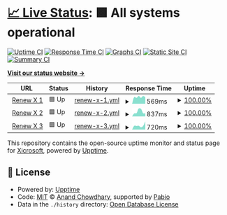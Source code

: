 # [📈 Live Status](https://e5-status.xicro.pp.ua): <!--live status--> **🟩 All systems operational**

[![Uptime CI](https://github.com/Xicrosoft/e5-uptime/workflows/Uptime%20CI/badge.svg)](https://github.com/Xicrosoft/e5-uptime/actions?query=workflow%3A%22Uptime+CI%22)
[![Response Time CI](https://github.com/Xicrosoft/e5-uptime/workflows/Response%20Time%20CI/badge.svg)](https://github.com/Xicrosoft/e5-uptime/actions?query=workflow%3A%22Response+Time+CI%22)
[![Graphs CI](https://github.com/Xicrosoft/e5-uptime/workflows/Graphs%20CI/badge.svg)](https://github.com/Xicrosoft/e5-uptime/actions?query=workflow%3A%22Graphs+CI%22)
[![Static Site CI](https://github.com/Xicrosoft/e5-uptime/workflows/Static%20Site%20CI/badge.svg)](https://github.com/Xicrosoft/e5-uptime/actions?query=workflow%3A%22Static+Site+CI%22)
[![Summary CI](https://github.com/Xicrosoft/e5-uptime/workflows/Summary%20CI/badge.svg)](https://github.com/Xicrosoft/e5-uptime/actions?query=workflow%3A%22Summary+CI%22)

[**Visit our status website →**](https://e5-status.xicro.pp.ua)

<!--start: status pages-->
<!-- This summary is generated by Upptime (https://github.com/upptime/upptime) -->
<!-- Do not edit this manually, your changes will be overwritten -->
<!-- prettier-ignore -->
| URL | Status | History | Response Time | Uptime |
| --- | ------ | ------- | ------------- | ------ |
| <img alt="" src="https://icons.duckduckgo.com/ip3/e5-1.xicro.pp.ua.ico" height="13"> [Renew X 1](https://e5-1.xicro.pp.ua) | 🟩 Up | [renew-x-1.yml](https://github.com/Xicrosoft/e5-uptime/commits/HEAD/history/renew-x-1.yml) | <details><summary><img alt="Response time graph" src="./graphs/renew-x-1/response-time-week.png" height="20"> 569ms</summary><br><a href="https://e5-status.xicro.pp.ua/history/renew-x-1"><img alt="Response time 569" src="https://img.shields.io/endpoint?url=https%3A%2F%2Fraw.githubusercontent.com%2FXicrosoft%2Fe5-uptime%2FHEAD%2Fapi%2Frenew-x-1%2Fresponse-time.json"></a><br><a href="https://e5-status.xicro.pp.ua/history/renew-x-1"><img alt="24-hour response time 786" src="https://img.shields.io/endpoint?url=https%3A%2F%2Fraw.githubusercontent.com%2FXicrosoft%2Fe5-uptime%2FHEAD%2Fapi%2Frenew-x-1%2Fresponse-time-day.json"></a><br><a href="https://e5-status.xicro.pp.ua/history/renew-x-1"><img alt="7-day response time 569" src="https://img.shields.io/endpoint?url=https%3A%2F%2Fraw.githubusercontent.com%2FXicrosoft%2Fe5-uptime%2FHEAD%2Fapi%2Frenew-x-1%2Fresponse-time-week.json"></a><br><a href="https://e5-status.xicro.pp.ua/history/renew-x-1"><img alt="30-day response time 569" src="https://img.shields.io/endpoint?url=https%3A%2F%2Fraw.githubusercontent.com%2FXicrosoft%2Fe5-uptime%2FHEAD%2Fapi%2Frenew-x-1%2Fresponse-time-month.json"></a><br><a href="https://e5-status.xicro.pp.ua/history/renew-x-1"><img alt="1-year response time 569" src="https://img.shields.io/endpoint?url=https%3A%2F%2Fraw.githubusercontent.com%2FXicrosoft%2Fe5-uptime%2FHEAD%2Fapi%2Frenew-x-1%2Fresponse-time-year.json"></a></details> | <details><summary><a href="https://e5-status.xicro.pp.ua/history/renew-x-1">100.00%</a></summary><a href="https://e5-status.xicro.pp.ua/history/renew-x-1"><img alt="All-time uptime 100.00%" src="https://img.shields.io/endpoint?url=https%3A%2F%2Fraw.githubusercontent.com%2FXicrosoft%2Fe5-uptime%2FHEAD%2Fapi%2Frenew-x-1%2Fuptime.json"></a><br><a href="https://e5-status.xicro.pp.ua/history/renew-x-1"><img alt="24-hour uptime 100.00%" src="https://img.shields.io/endpoint?url=https%3A%2F%2Fraw.githubusercontent.com%2FXicrosoft%2Fe5-uptime%2FHEAD%2Fapi%2Frenew-x-1%2Fuptime-day.json"></a><br><a href="https://e5-status.xicro.pp.ua/history/renew-x-1"><img alt="7-day uptime 100.00%" src="https://img.shields.io/endpoint?url=https%3A%2F%2Fraw.githubusercontent.com%2FXicrosoft%2Fe5-uptime%2FHEAD%2Fapi%2Frenew-x-1%2Fuptime-week.json"></a><br><a href="https://e5-status.xicro.pp.ua/history/renew-x-1"><img alt="30-day uptime 100.00%" src="https://img.shields.io/endpoint?url=https%3A%2F%2Fraw.githubusercontent.com%2FXicrosoft%2Fe5-uptime%2FHEAD%2Fapi%2Frenew-x-1%2Fuptime-month.json"></a><br><a href="https://e5-status.xicro.pp.ua/history/renew-x-1"><img alt="1-year uptime 100.00%" src="https://img.shields.io/endpoint?url=https%3A%2F%2Fraw.githubusercontent.com%2FXicrosoft%2Fe5-uptime%2FHEAD%2Fapi%2Frenew-x-1%2Fuptime-year.json"></a></details>
| <img alt="" src="https://icons.duckduckgo.com/ip3/e5-2.xicro.pp.ua.ico" height="13"> [Renew X 2](https://e5-2.xicro.pp.ua) | 🟩 Up | [renew-x-2.yml](https://github.com/Xicrosoft/e5-uptime/commits/HEAD/history/renew-x-2.yml) | <details><summary><img alt="Response time graph" src="./graphs/renew-x-2/response-time-week.png" height="20"> 837ms</summary><br><a href="https://e5-status.xicro.pp.ua/history/renew-x-2"><img alt="Response time 837" src="https://img.shields.io/endpoint?url=https%3A%2F%2Fraw.githubusercontent.com%2FXicrosoft%2Fe5-uptime%2FHEAD%2Fapi%2Frenew-x-2%2Fresponse-time.json"></a><br><a href="https://e5-status.xicro.pp.ua/history/renew-x-2"><img alt="24-hour response time 1453" src="https://img.shields.io/endpoint?url=https%3A%2F%2Fraw.githubusercontent.com%2FXicrosoft%2Fe5-uptime%2FHEAD%2Fapi%2Frenew-x-2%2Fresponse-time-day.json"></a><br><a href="https://e5-status.xicro.pp.ua/history/renew-x-2"><img alt="7-day response time 837" src="https://img.shields.io/endpoint?url=https%3A%2F%2Fraw.githubusercontent.com%2FXicrosoft%2Fe5-uptime%2FHEAD%2Fapi%2Frenew-x-2%2Fresponse-time-week.json"></a><br><a href="https://e5-status.xicro.pp.ua/history/renew-x-2"><img alt="30-day response time 837" src="https://img.shields.io/endpoint?url=https%3A%2F%2Fraw.githubusercontent.com%2FXicrosoft%2Fe5-uptime%2FHEAD%2Fapi%2Frenew-x-2%2Fresponse-time-month.json"></a><br><a href="https://e5-status.xicro.pp.ua/history/renew-x-2"><img alt="1-year response time 837" src="https://img.shields.io/endpoint?url=https%3A%2F%2Fraw.githubusercontent.com%2FXicrosoft%2Fe5-uptime%2FHEAD%2Fapi%2Frenew-x-2%2Fresponse-time-year.json"></a></details> | <details><summary><a href="https://e5-status.xicro.pp.ua/history/renew-x-2">100.00%</a></summary><a href="https://e5-status.xicro.pp.ua/history/renew-x-2"><img alt="All-time uptime 100.00%" src="https://img.shields.io/endpoint?url=https%3A%2F%2Fraw.githubusercontent.com%2FXicrosoft%2Fe5-uptime%2FHEAD%2Fapi%2Frenew-x-2%2Fuptime.json"></a><br><a href="https://e5-status.xicro.pp.ua/history/renew-x-2"><img alt="24-hour uptime 100.00%" src="https://img.shields.io/endpoint?url=https%3A%2F%2Fraw.githubusercontent.com%2FXicrosoft%2Fe5-uptime%2FHEAD%2Fapi%2Frenew-x-2%2Fuptime-day.json"></a><br><a href="https://e5-status.xicro.pp.ua/history/renew-x-2"><img alt="7-day uptime 100.00%" src="https://img.shields.io/endpoint?url=https%3A%2F%2Fraw.githubusercontent.com%2FXicrosoft%2Fe5-uptime%2FHEAD%2Fapi%2Frenew-x-2%2Fuptime-week.json"></a><br><a href="https://e5-status.xicro.pp.ua/history/renew-x-2"><img alt="30-day uptime 100.00%" src="https://img.shields.io/endpoint?url=https%3A%2F%2Fraw.githubusercontent.com%2FXicrosoft%2Fe5-uptime%2FHEAD%2Fapi%2Frenew-x-2%2Fuptime-month.json"></a><br><a href="https://e5-status.xicro.pp.ua/history/renew-x-2"><img alt="1-year uptime 100.00%" src="https://img.shields.io/endpoint?url=https%3A%2F%2Fraw.githubusercontent.com%2FXicrosoft%2Fe5-uptime%2FHEAD%2Fapi%2Frenew-x-2%2Fuptime-year.json"></a></details>
| <img alt="" src="https://icons.duckduckgo.com/ip3/e5-3.xicro.pp.ua.ico" height="13"> [Renew X 3](https://e5-3.xicro.pp.ua) | 🟩 Up | [renew-x-3.yml](https://github.com/Xicrosoft/e5-uptime/commits/HEAD/history/renew-x-3.yml) | <details><summary><img alt="Response time graph" src="./graphs/renew-x-3/response-time-week.png" height="20"> 720ms</summary><br><a href="https://e5-status.xicro.pp.ua/history/renew-x-3"><img alt="Response time 720" src="https://img.shields.io/endpoint?url=https%3A%2F%2Fraw.githubusercontent.com%2FXicrosoft%2Fe5-uptime%2FHEAD%2Fapi%2Frenew-x-3%2Fresponse-time.json"></a><br><a href="https://e5-status.xicro.pp.ua/history/renew-x-3"><img alt="24-hour response time 1137" src="https://img.shields.io/endpoint?url=https%3A%2F%2Fraw.githubusercontent.com%2FXicrosoft%2Fe5-uptime%2FHEAD%2Fapi%2Frenew-x-3%2Fresponse-time-day.json"></a><br><a href="https://e5-status.xicro.pp.ua/history/renew-x-3"><img alt="7-day response time 720" src="https://img.shields.io/endpoint?url=https%3A%2F%2Fraw.githubusercontent.com%2FXicrosoft%2Fe5-uptime%2FHEAD%2Fapi%2Frenew-x-3%2Fresponse-time-week.json"></a><br><a href="https://e5-status.xicro.pp.ua/history/renew-x-3"><img alt="30-day response time 720" src="https://img.shields.io/endpoint?url=https%3A%2F%2Fraw.githubusercontent.com%2FXicrosoft%2Fe5-uptime%2FHEAD%2Fapi%2Frenew-x-3%2Fresponse-time-month.json"></a><br><a href="https://e5-status.xicro.pp.ua/history/renew-x-3"><img alt="1-year response time 720" src="https://img.shields.io/endpoint?url=https%3A%2F%2Fraw.githubusercontent.com%2FXicrosoft%2Fe5-uptime%2FHEAD%2Fapi%2Frenew-x-3%2Fresponse-time-year.json"></a></details> | <details><summary><a href="https://e5-status.xicro.pp.ua/history/renew-x-3">100.00%</a></summary><a href="https://e5-status.xicro.pp.ua/history/renew-x-3"><img alt="All-time uptime 100.00%" src="https://img.shields.io/endpoint?url=https%3A%2F%2Fraw.githubusercontent.com%2FXicrosoft%2Fe5-uptime%2FHEAD%2Fapi%2Frenew-x-3%2Fuptime.json"></a><br><a href="https://e5-status.xicro.pp.ua/history/renew-x-3"><img alt="24-hour uptime 100.00%" src="https://img.shields.io/endpoint?url=https%3A%2F%2Fraw.githubusercontent.com%2FXicrosoft%2Fe5-uptime%2FHEAD%2Fapi%2Frenew-x-3%2Fuptime-day.json"></a><br><a href="https://e5-status.xicro.pp.ua/history/renew-x-3"><img alt="7-day uptime 100.00%" src="https://img.shields.io/endpoint?url=https%3A%2F%2Fraw.githubusercontent.com%2FXicrosoft%2Fe5-uptime%2FHEAD%2Fapi%2Frenew-x-3%2Fuptime-week.json"></a><br><a href="https://e5-status.xicro.pp.ua/history/renew-x-3"><img alt="30-day uptime 100.00%" src="https://img.shields.io/endpoint?url=https%3A%2F%2Fraw.githubusercontent.com%2FXicrosoft%2Fe5-uptime%2FHEAD%2Fapi%2Frenew-x-3%2Fuptime-month.json"></a><br><a href="https://e5-status.xicro.pp.ua/history/renew-x-3"><img alt="1-year uptime 100.00%" src="https://img.shields.io/endpoint?url=https%3A%2F%2Fraw.githubusercontent.com%2FXicrosoft%2Fe5-uptime%2FHEAD%2Fapi%2Frenew-x-3%2Fuptime-year.json"></a></details>

<!--end: status pages-->

This repository contains the open-source uptime monitor and status page for [Xicrosoft](https://linktr.ee/xicrosoft), powered by [Upptime](https://github.com/upptime/upptime).

## 📄 License

- Powered by: [Upptime](https://github.com/upptime/upptime)
- Code: [MIT](./LICENSE) © [Anand Chowdhary](https://anandchowdhary.com), supported by [Pabio](https://pabio.com)
- Data in the `./history` directory: [Open Database License](https://opendatacommons.org/licenses/odbl/1-0/)
